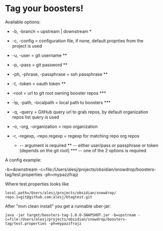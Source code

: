 # Tag your boosters!

Available options:
* -b, -branch = upstream | downstream *
* -c, -config = configuration file, if none, default.proprties from the project is used
* -u, -user = git username **
* -p, -pass = git password **
* -ph, -phrase, -passphrase = ssh passphrase **
* -t, -token = oauth token **
* -root = url to git root owning booster repos ***
* -lp, -path, -localpath = local path to boosters ***
* -q, -query = GitHub query url to grab repos, by default organization repos list query is used
* -o, -org, -organization = repo organization
* -r, -regexp, -repo.regexp = regexp for matching repo org repos


    * -- argument is required
    ** -- either user/pass or passphrase or token (depends on the git root)
    *** -- one of the 2 options is required

A config example:

-b=downstream
-c=file:/Users/alesj/projects/obsidian/snowdrop/boosters-tag/test.properties
-ph=mypazzfrajz

Where test.properties looks like

    local.path=/Users/alesj/projects/obsidian/snowdrop/
    repo.1=git@github.com:alesj/btagtest.git

After "mvn clean install" you get a runnable uber-jar:

    java -jar target/boosters-tag-1.0.0-SNAPSHOT.jar -b=upstream -c=file:/Users/alesj/projects/obsidian/snowdrop/boosters-tag/test.properties -ph=mypazzfrajz
